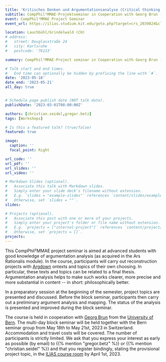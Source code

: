 ```yaml
---
title: 'Kritisches Denken und Argumentationsanalyse (Critical thinking and argumentation analysis)'
subtitle: CompPhil²MMAE-Projektseminar in Cooperation with Georg Brun (Bern)
event: CompPhil²MMAE Project Seminar
event_url: https://ilias.studium.kit.edu/goto.php?target=crs_2039824&client_id=produktiv

location: Lauchbühl/Grindelwald (CH)
# address:
#   street: Douglasstraße 24
#   city: Karlsruhe
#   postcode: '76133'

summary: CompPhil²MMAE-Project seminar in Cooperation with Georg Brun (Bern)

# Talk start and end times.
#   End time can optionally be hidden by prefixing the line with `#`.
date: '2023-05-18'
date_end: '2023-05-21'
all_day: true


# Schedule page publish date (NOT talk date).
publishDate: '2023-03-01T08:00:00Z'

authors: [christian.seidel,gregor.betz]
tags: [Workshops]

# Is this a featured talk? (true/false)
featured: true

image:
  caption: ''
  focal_point: Right

url_code: ''
url_pdf: ''
url_slides: ''
url_video: ''

# Markdown Slides (optional).
#   Associate this talk with Markdown slides.
#   Simply enter your slide deck's filename without extension.
#   E.g. `slides = "example-slides"` references `content/slides/example-slides.md`.
#   Otherwise, set `slides = ""`.
slides:

# Projects (optional).
#   Associate this post with one or more of your projects.
#   Simply enter your project's folder or file name without extension.
#   E.g. `projects = ["internal-project"]` references `content/project/deep-learning/index.md`.
#   Otherwise, set `projects = []`.
projects:
---
```


This CompPhil²MMAE project seminar is aimed at advanced students with good knowledge of argumentation analysis (as acquired in the Ars Rationalis module). In the course, participants will carry out reconstruction projects with [Argdown](http://argdown.org) on ​​texts and topics of their own choosing. In particular, these texts and topics can be related to a final thesis. Argumentation analysis helps to make such works clearer, more precise and more substantial in content -- in short: philosophically better.

In a preparatory session at the beginning of the semester, project topics are presented and discussed. Before the block seminar, participants then carry out a preliminary argument analysis and mapping. The status of the analysis is presented and improved during the block seminar.

The course is held in cooperation with [Georg Brun](https://www.georgbrun.ch/) from the [University of Bern](https://www.philosophie.unibe.ch/index_ger.html). The multi-day block seminar will be held together with the Bern seminar group from May 18th to May 21st, 2023 in Switzerland. Accommodation and travel costs will be covered. The number of participants is strictly limited. We ask that you express your interest as early as possible (by email) to {{% mention "gregor.betz" %}} or {{% mention "christian.seidel" %}} and that you register bindingly, stating the provisional project topic, in the [ILIAS course room](https://ilias.studium.kit.edu/goto.php?target=crs_2039824&client_id=produktiv) by April 1st, 2023.
